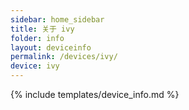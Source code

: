 ```yaml
---
sidebar: home_sidebar
title: 关于 ivy
folder: info
layout: deviceinfo
permalink: /devices/ivy/
device: ivy
---
```

{% include templates/device_info.md %}
